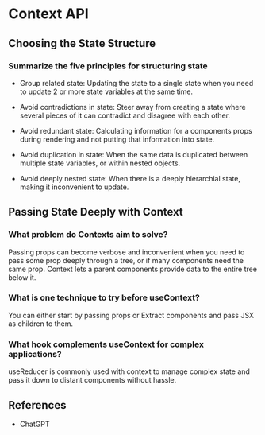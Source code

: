 # Context API

## Choosing the State Structure

### Summarize the five principles for structuring state

- Group related state: Updating the state to a single state when you need to update 2 or more state variables at the same time.

- Avoid contradictions in state: Steer away from creating a state where several pieces of it can contradict and disagree with each other.

- Avoid redundant state: Calculating information for a components props during rendering and not putting that information into state.

- Avoid duplication in state: When the same data is duplicated between multiple state variables, or within nested objects.

- Avoid deeply nested state: When there is a deeply hierarchial state, making it inconvenient to update.

## Passing State Deeply with Context

### What problem do Contexts aim to solve?

Passing props can become verbose and inconvenient when you need to pass some prop deeply through a tree, or if many components need the same prop. Context lets a parent components provide data to the entire tree below it.

### What is one technique to try before useContext?

You can either start by passing props or Extract components and pass JSX as children to them.

### What hook complements useContext for complex applications?

useReducer is commonly used with context to manage complex state and pass it down to distant components without hassle.

## References

- ChatGPT
